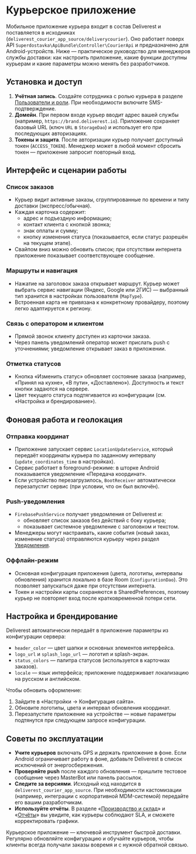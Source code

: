 # Курьерское приложение

Мобильное приложение курьера входит в состав Deliverest и поставляется в исходниках (`deliverest_courier_app_source/deliverycourier`). Оно работает поверх API `Superdostavka\ApiBundle\Controller\CourierApi` и предназначено для Android-устройств. Ниже — практическое руководство для менеджеров службы доставки: как настроить приложение, какие функции доступны курьерам и какие параметры можно менять без разработчиков.

## Установка и доступ

1. **Учётная запись**. Создайте сотрудника с ролью курьера в разделе [Пользователи и роли](../staff/users.md). При необходимости включите SMS-подтверждение.
2. **Домейн**. При первом входе курьер вводит адрес вашей службы (например, `https://brand.deliverest.io`). Приложение сохраняет базовый URL (ключ `URL` в `StorageDao`) и использует его при последующих авторизациях.
3. **Токены и защита**. После авторизации курьер получает доступный токен (`ACCESS_TOKEN`). Менеджер может в любой момент сбросить токен — приложение запросит повторный вход.

## Интерфейс и сценарии работы

### Список заказов

- Курьер видит активные заказы, сгруппированные по времени и типу доставки (экспресс/обычная).
- Каждая карточка содержит:
  - адрес и подъездную информацию;
  - контакт клиента с кнопкой звонка;
  - знак оплаты и сумму;
  - кнопку изменения статуса (показывается, если статус разрешён на текущем этапе).
- Свайпом вниз можно обновить список; при отсутствии интернета приложение показывает соответствующее сообщение.

### Маршруты и навигация

- Нажатие на заголовок заказа открывает маршрут. Курьер может выбрать сервис навигации (Яндекс, Google или 2ГИС) — выбранный тип хранится в настройках пользователя (`MapType`).
- Встроенная карта не привязана к конкретному провайдеру, поэтому легко адаптируется к региону.

### Связь с оператором и клиентом

- Прямой звонок клиенту доступен из карточки заказа.
- Через панель уведомлений оператор может прислать push с уточнениями; уведомление открывает заказ в приложении.

### Отметка статусов

- Кнопка «Изменить статус» обновляет состояние заказа (например, «Принял на кухне», «В пути», «Доставлено»). Доступность и текст кнопки задаются на сервере.
- Цвет текущего статуса подтягивается из конфигурации (см. «Настройка и брендирование»).

## Фоновая работа и геолокация

### Отправка координат

- Приложение запускает сервис `LocationUpdateService`, который передаёт координаты курьера по заданному интервалу (`update_coordinates_time` в настройках).
- Сервис работает в foreground-режиме: в шторке Android показывается уведомление «Передача координат».
- Если устройство перезагрузилось, `BootReceiver` автоматически перезапустит сервис (при условии, что он был включён).

### Push-уведомления

- `FirebasePushService` получает уведомления от Deliverest и:
  - обновляет список заказов без действий с боку курьера;
  - показывает системное уведомление с заголовком и текстом.
- Менеджеры могут настраивать, какие события (новый заказ, изменение статуса) отправляются курьеру через раздел [Уведомления](../automation/notifications.md).

### Оффлайн-режим

- Основная конфигурация приложения (цвета, логотипы, интервалы обновления) хранится локально в базе Room (`ConfigurationDao`). Это позволяет запускаться даже при отсутствии интернета.
- Токен и настройки карты сохраняются в SharedPreferences, поэтому курьер не повторяет вход после кратковременной потери сети.

## Настройка и брендирование

Deliverest автоматически передаёт в приложение параметры из конфигурации сервера:

- `header_color` — цвет шапки и основных элементов интерфейса.
- `logo_url` и `splash_logo_url` — логотип и splash-экран.
- `status_colors` — палитра статусов (используется в карточках заказов).
- `locale` — язык интерфейса; приложение поддерживает локализацию на русском и английском.

Чтобы обновить оформление:

1. Зайдите в «Настройки → Конфигурация сайта».
2. Обновите логотипы, цвета и интервал обновления координат.
3. Перезапустите приложение на устройстве — новые параметры подтянутся при следующем запросе конфигурации.

## Советы по эксплуатации

- **Учите курьеров** включать GPS и держать приложение в фоне. Если Android ограничивает работу в фоне, добавьте Deliverest в список исключений от энергосбережения.
- **Проверяйте push** после каждого обновления — пришлите тестовое сообщение через MasterBot или панель рассылок.
- **Следите за версиями**. Исходный код находится в `deliverest_courier_app_source`. При необходимости кастомизации (например, интеграции с корпоративной MDM-системой) передайте его вашим разработчикам.
- **Используйте отчёты**. В разделе «[Производство и склад](../production/index.md)» и «[Отчёты](../reports/index.md)» вы увидите, как курьеры соблюдают SLA, и сможете корректировать графики.

Курьерское приложение — ключевой инструмент быстрой доставки. Регулярно обновляйте конфигурацию и обучайте курьеров, чтобы клиенты всегда получали заказы вовремя и с нужной обратной связью.
